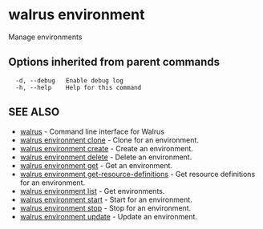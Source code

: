# walrus environment

Manage environments

## Options inherited from parent commands

```
  -d, --debug   Enable debug log
  -h, --help    Help for this command
```

## SEE ALSO

* [walrus](../walrus)	 - Command line interface for Walrus
* [walrus environment clone](walrus_environment_clone)	 - Clone for an environment.
* [walrus environment create](walrus_environment_create)	 - Create an environment.
* [walrus environment delete](walrus_environment_delete)	 - Delete an environment.
* [walrus environment get](walrus_environment_get)	 - Get an environment.
* [walrus environment get-resource-definitions](walrus_environment_get-resource-definitions)	 - Get resource definitions for an environment.
* [walrus environment list](walrus_environment_list)	 - Get environments.
* [walrus environment start](walrus_environment_start)	 - Start for an environment.
* [walrus environment stop](walrus_environment_stop)	 - Stop for an environment.
* [walrus environment update](walrus_environment_update)	 - Update an environment.

